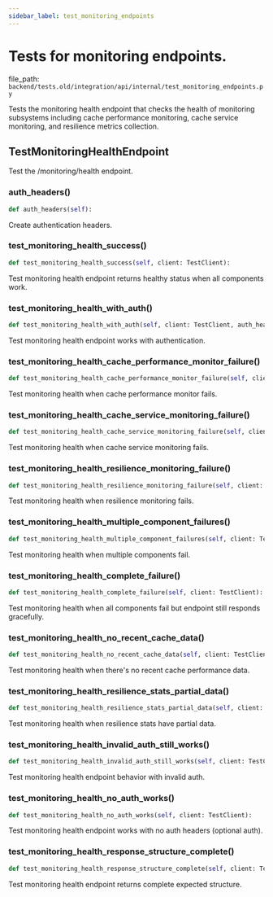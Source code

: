 ```yaml
---
sidebar_label: test_monitoring_endpoints
---
```


# Tests for monitoring endpoints.

  file_path: `backend/tests.old/integration/api/internal/test_monitoring_endpoints.py`

Tests the monitoring health endpoint that checks the health of monitoring
subsystems including cache performance monitoring, cache service monitoring,
and resilience metrics collection.

## TestMonitoringHealthEndpoint

Test the /monitoring/health endpoint.

### auth_headers()

```python
def auth_headers(self):
```

Create authentication headers.

### test_monitoring_health_success()

```python
def test_monitoring_health_success(self, client: TestClient):
```

Test monitoring health endpoint returns healthy status when all components work.

### test_monitoring_health_with_auth()

```python
def test_monitoring_health_with_auth(self, client: TestClient, auth_headers):
```

Test monitoring health endpoint works with authentication.

### test_monitoring_health_cache_performance_monitor_failure()

```python
def test_monitoring_health_cache_performance_monitor_failure(self, client: TestClient):
```

Test monitoring health when cache performance monitor fails.

### test_monitoring_health_cache_service_monitoring_failure()

```python
def test_monitoring_health_cache_service_monitoring_failure(self, client: TestClient):
```

Test monitoring health when cache service monitoring fails.

### test_monitoring_health_resilience_monitoring_failure()

```python
def test_monitoring_health_resilience_monitoring_failure(self, client: TestClient):
```

Test monitoring health when resilience monitoring fails.

### test_monitoring_health_multiple_component_failures()

```python
def test_monitoring_health_multiple_component_failures(self, client: TestClient):
```

Test monitoring health when multiple components fail.

### test_monitoring_health_complete_failure()

```python
def test_monitoring_health_complete_failure(self, client: TestClient):
```

Test monitoring health when all components fail but endpoint still responds gracefully.

### test_monitoring_health_no_recent_cache_data()

```python
def test_monitoring_health_no_recent_cache_data(self, client: TestClient):
```

Test monitoring health when there's no recent cache performance data.

### test_monitoring_health_resilience_stats_partial_data()

```python
def test_monitoring_health_resilience_stats_partial_data(self, client: TestClient):
```

Test monitoring health when resilience stats have partial data.

### test_monitoring_health_invalid_auth_still_works()

```python
def test_monitoring_health_invalid_auth_still_works(self, client: TestClient):
```

Test monitoring health endpoint behavior with invalid auth.

### test_monitoring_health_no_auth_works()

```python
def test_monitoring_health_no_auth_works(self, client: TestClient):
```

Test monitoring health endpoint works with no auth headers (optional auth).

### test_monitoring_health_response_structure_complete()

```python
def test_monitoring_health_response_structure_complete(self, client: TestClient):
```

Test monitoring health endpoint returns complete expected structure.
